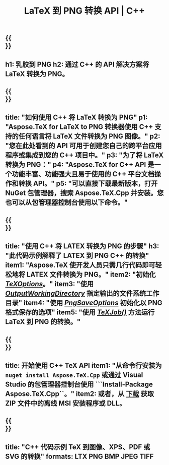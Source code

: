 ﻿---
translation: true
template: /_templates/_conversion-child-cpp.md
title: LaTeX 到 PNG 转换 API | C++
description: LaTeX 到 PNG 的转换功能。将此本地 C++ 库集成到您的项目中，或使用跨平台应用程序将 LaTeX 转换为 PNG。
keywords: latex to png api cpp, latex2png 集成 c++
url: /cpp/conversion/latex-to-png/
family: tex
platformtag: cpp
feature: conversion
informat: LATEX
outformat: PNG
otherformats: PNG JPEG TIFF PDF SVG XPS
---

{{<section banner>}}
---
h1: 乳胶到 PNG
h2: 通过 C++ 的 API 解决方案将 LaTeX 转换为 PNG。
---

{{<section overview>}}
---
title: "如何使用 C++ 将 LaTeX 转换为 PNG"
p1: "Aspose.TeX for LaTeX to PNG 转换器使用 C++ 支持的任何语言将 LaTeX 文件转换为 PNG 图像。"
p2: "您在此处看到的 API 可用于创建您自己的跨平台应用程序或集成到您的 C++ 项目中。"
p3: "为了将 LaTeX 转换为 PNG："
p4: "Aspose.TeX for C++ API 是一个功能丰富、功能强大且易于使用的 C++ 平台文档操作和转换 API。"
p5: "可以直接下载最新版本，打开 NuGet 包管理器，搜索 Aspose.TeX.Cpp 并安装。您也可以从包管理器控制台使用以下命令。"
---

{{<section feature1>}}
---
title: "使用 C++ 将 LATEX 转换为 PNG 的步骤"
h3: "此代码示例解释了 LATEX 到 PNG C++ 的转换"
item1: "Aspose.TeX 使开发人员只需几行代码即可轻松地将 LATEX 文件转换为 PNG。"
item2: "初始化 [*TeXOptions*](https://reference.aspose.com/tex/cpp/class/aspose.te_x.te_x_options)。"
item3: "使用 [*OutputWorkingDirectory*](https://reference.aspose.com/tex/cpp/class/aspose.te_x.te_x_options#aa4f4ea6dab7db5ba1b40800495f16f63) 指定输出的文件系统工作目录"
item4: "使用 [*PngSaveOptions*](https://reference.aspose.com/tex/cpp/class/aspose.te_x.presentation.image.png_save_options) 初始化以 PNG 格式保存的选项"
item5: "使用 [*TeXJob()*](https://reference.aspose.com/tex/cpp/class/aspose.te_x.te_x_job) 方法运行 LaTeX 到 PNG 的转换。"
---

{{<section feature2>}}
---
title: 开始使用 C++ TeX API
item1: "从命令行安装为 ```nuget install Aspose.TeX.Cpp``` 或通过 Visual Studio 的包管理器控制台使用 ```Install-Package Aspose.TeX.Cpp``。"
item2: 或者，从 [下载](https://releases.aspose.com/tex/cpp) 获取 ZIP 文件中的离线 MSI 安装程序或 DLL。
---

{{<section widget>}}
---
title: "C++ 代码示例 TeX 到图像、XPS、PDF 或 SVG 的转换"
formats: LTX PNG BMP JPEG TIFF
---
